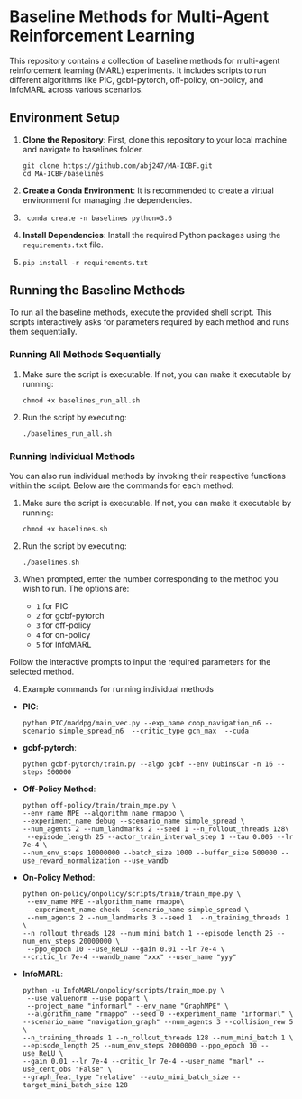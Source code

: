 # Baseline Methods for Multi-Agent Reinforcement Learning

This repository contains a collection of baseline methods for multi-agent reinforcement learning (MARL) experiments. It includes scripts to run different algorithms like PIC, gcbf-pytorch, off-policy, on-policy, and InfoMARL across various scenarios.

## Environment Setup

1. **Clone the Repository**: First, clone this repository to your local machine and navigate to baselines folder.
    ```
    git clone https://github.com/abj247/MA-ICBF.git
    cd MA-ICBF/baselines
    ```
2. **Create a Conda Environment**: It is recommended to create a virtual environment for managing the dependencies.
3. 
    ``` conda create -n baselines python=3.6```
    
4. **Install Dependencies**: Install the required Python packages using the `requirements.txt` file.
5. 
    ```pip install -r requirements.txt```

## Running the Baseline Methods

To run all the baseline methods, execute the provided shell script. This scripts interactively asks for parameters required by each method and runs them sequentially. 

### Running All Methods Sequentially

1. Make sure the script is executable. If not, you can make it executable by running:
   
    ```
    chmod +x baselines_run_all.sh
   ```
   
2. Run the script by executing:
   
    ```
   ./baselines_run_all.sh
    ```

### Running Individual Methods

You can also run individual methods by invoking their respective functions within the script. Below are the commands for each method:

1. Make sure the script is executable. If not, you can make it executable by running:
   
    ```
   chmod +x baselines.sh
   ```
   
2. Run the script by executing:
   
    ```
    ./baselines.sh
    ```

3. When prompted, enter the number corresponding to the method you wish to run. The options are:
    - `1` for PIC
    - `2` for gcbf-pytorch
    - `3` for off-policy
    - `4` for on-policy
    - `5` for InfoMARL

Follow the interactive prompts to input the required parameters for the selected method.

4. Example commands for running individual methods

- **PIC**: 
    ```
    python PIC/maddpg/main_vec.py --exp_name coop_navigation_n6 --scenario simple_spread_n6  --critic_type gcn_max  --cuda
    
    ```
- **gcbf-pytorch**: 
    ```
    python gcbf-pytorch/train.py --algo gcbf --env DubinsCar -n 16 --steps 500000
    
    ```
- **Off-Policy Method**: 
    ```
    python off-policy/train/train_mpe.py \
    --env_name MPE --algorithm_name rmappo \
    --experiment_name debug --scenario_name simple_spread \
    --num_agents 2 --num_landmarks 2 --seed 1 --n_rollout_threads 128\
     --episode_length 25 --actor_train_interval_step 1 --tau 0.005 --lr 7e-4 \
    --num_env_steps 10000000 --batch_size 1000 --buffer_size 500000 --use_reward_normalization --use_wandb
    
    ```
- **On-Policy Method**: 
    ```
    python on-policy/onpolicy/scripts/train/train_mpe.py \
     --env_name MPE --algorithm_name rmappo\
     --experiment_name check --scenario_name simple_spread \
     --num_agents 2 --num_landmarks 3 --seed 1  --n_training_threads 1 \
    --n_rollout_threads 128 --num_mini_batch 1 --episode_length 25 --num_env_steps 20000000 \
     --ppo_epoch 10 --use_ReLU --gain 0.01 --lr 7e-4 \
    --critic_lr 7e-4 --wandb_name "xxx" --user_name "yyy"
    
    ```
- **InfoMARL**: 
    ```
    python -u InfoMARL/onpolicy/scripts/train_mpe.py \
     --use_valuenorm --use_popart \
     --project_name "informarl" --env_name "GraphMPE" \
     --algorithm_name "rmappo" --seed 0 --experiment_name "informarl" \
    --scenario_name "navigation_graph" --num_agents 3 --collision_rew 5 \
    --n_training_threads 1 --n_rollout_threads 128 --num_mini_batch 1 \
    --episode_length 25 --num_env_steps 2000000 --ppo_epoch 10 --use_ReLU \
    --gain 0.01 --lr 7e-4 --critic_lr 7e-4 --user_name "marl" --use_cent_obs "False" \
    --graph_feat_type "relative" --auto_mini_batch_size --target_mini_batch_size 128
    
    ```



